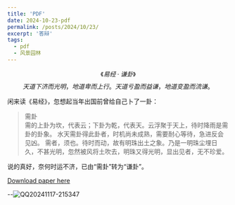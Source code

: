 ```yaml
---
title: 'PDF'
date: 2024-10-23-pdf
permalink: /posts/2024/10/23/
excerpt: '答辩'
tags:
  - pdf
  - 风景园林
---
```


$$《易经·谦卦》$$
$$天道下济而光明，地道卑而上行。天道亏盈而益谦，地道变盈而流谦。$$

闲来读《易经》，忽想起当年出国前曾给自己卜了一卦：
>需卦   
>需的上卦为坎，代表云；下卦为乾，代表天。云浮聚于天上，待时降雨是需卦的卦象。
>水天需卦得此卦者，时机尚未成熟，需要耐心等待，急进反会见凶。
>需者，须也。待时而动，故有明珠出土之象。乃是一明珠尘埋日久，不甚光明，忽然被风将土吹去，明珠又得光明，显出见者，无不珍爱。

说的真好，奈何时运不济，已由“需卦”转为“谦卦”。

[Download paper here](https://github.com/lostagex/lostagex.github.io/blob/master/files/论无所不在的时空智能.pdf)

--![QQ20241117-215347](https://github.com/user-attachments/assets/d8a539bd-4eed-4da4-8885-556589b2f17d)
